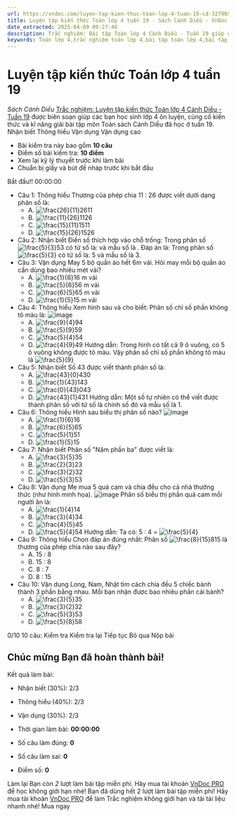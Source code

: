 ```yaml
---
url: https://vndoc.com/luyen-tap-kien-thuc-toan-lop-4-tuan-19-cd-327965
title: Luyện tập kiến thức Toán lớp 4 tuần 19 - Sách Cánh Diều - VnDoc.com
date_extracted: 2025-04-09 09:27:46
description: Trắc nghiệm: Bài tập Toán lớp 4 Cánh Diều - Tuần 19 giúp các em ôn tập kiến thức và luyện giải các dạng bài tập đã học trong tuần 19.
keywords: Toán lớp 4,trắc nghiệm toán lớp 4,bài tập toán lớp 4,bài tập cuối tuần toán lớp 4,bài tập cuối tuần toán 4 sách cánh diều,bài tập cuối tuần môn Toán lớp 4 cánh diều tuần 19,bài tập tuần 4 môn toán lớp 4 cánh diều,đề kiểm tra cuối tuần 19 môn toán lớp 4 cánh diều,bài tập cuối tuần toán 4 cánh diều tuần 19,trắc nghiệm toán 4 tuần 19
---
```


# Luyện tập kiến thức Toán lớp 4 tuần 19
 _Sách Cánh Diều_
[Trắc nghiệm: Luyện tập kiến thức Toán lớp 4 Cánh Diều - Tuần 19](<https://vndoc.com/luyen-tap-kien-thuc-toan-lop-4-tuan-19-cd-327965>) được biên soạn giúp các bạn học sinh lớp 4 ôn luyện, củng cố kiến thức và kĩ năng giải bài tập môn Toán sách Cánh Diều đã học ở tuần 19.
Nhận biết Thông hiểu Vận dụng Vận dụng cao
  * Bài kiểm tra này bao gồm **10 câu**
  * Điểm số bài kiểm tra: **10 điểm**
  * Xem lại kỹ lý thuyết trước khi làm bài
  * Chuẩn bị giấy và bút để nháp trước khi bắt đầu

Bắt đầu\!\!
00:00:00
  * Câu 1:  Thông hiểu
Thương của phép chia 11 : 26 được viết dưới dạng phân số là: 
    * A. ![\\frac{26}{11}](https://i.vdoc.vn/data/image/blank.png)2611
    * B. ![\\frac{11}{26}](https://i.vdoc.vn/data/image/blank.png)1126
    * C. ![\\frac{15}{11}](https://i.vdoc.vn/data/image/blank.png)1511
    * D. ![\\frac{15}{26}](https://i.vdoc.vn/data/image/blank.png)1526
  * Câu 2:  Nhận biết
Điền số thích hợp vào chỗ trống:
Trong phân số ![\\frac{5}{3}](https://i.vdoc.vn/data/image/blank.png)53 có tử số là:  và mẫu số là .
Đáp án là:
Trong phân số ![\\frac{5}{3}](https://tex.vdoc.vn?tex=%5Cfrac%7B5%7D%7B3%7D) có tử số là: 5 và mẫu số là 3.
  * Câu 3:  Vận dụng
May 5 bộ quần áo hết 6m vải. Hỏi may mỗi bộ quần áo cần dùng bao nhiêu mét vải?
    * A. ![\\frac{1}{6}](https://i.vdoc.vn/data/image/blank.png)16 m vải 
    * B. ![\\frac{5}{6}](https://i.vdoc.vn/data/image/blank.png)56 m vải 
    * C. ![\\frac{6}{5}](https://i.vdoc.vn/data/image/blank.png)65 m vải 
    * D. ![\\frac{1}{5}](https://i.vdoc.vn/data/image/blank.png)15 m vải 
  * Câu 4:  Thông hiểu
Xem hình sau và cho biết: Phân số chỉ số phần không tô màu là:
![image](https://i.vdoc.vn/data/image/2024/09/05/trac-nghiem-toan-4-h59.png)
    * A. ![\\frac{9}{4}](https://i.vdoc.vn/data/image/blank.png)94
    * B. ![\\frac{5}{9}](https://i.vdoc.vn/data/image/blank.png)59
    * C. ![\\frac{5}{4}](https://i.vdoc.vn/data/image/blank.png)54
    * D. ![\\frac{4}{9}](https://i.vdoc.vn/data/image/blank.png)49
Hướng dẫn: 
Trong hình có tất cả 9 ô vuông, có 5 ô vuông không được tô màu. Vậy phân số chỉ số phần không tô màu là ![\\frac{5}{9}](https://tex.vdoc.vn?tex=%5Cfrac%7B5%7D%7B9%7D)
  * Câu 5:  Nhận biết
Số 43 được viết thành phân số là:
    * A. ![\\frac{43}{0}](https://i.vdoc.vn/data/image/blank.png)430
    * B. ![\\frac{1}{43}](https://i.vdoc.vn/data/image/blank.png)143
    * C. ![\\frac{0}{43}](https://i.vdoc.vn/data/image/blank.png)043
    * D. ![\\frac{43}{1}](https://i.vdoc.vn/data/image/blank.png)431
Hướng dẫn: 
Một số tự nhiên có thể viết được thành phân số với tử số là chính số đó và mẫu số là 1.
  * Câu 6:  Thông hiểu
Hình sau biểu thị phân số nào?
![image](https://i.vdoc.vn/data/image/2024/09/05/trac-nghiem-toan-4-h58.png)
    * A. ![\\frac{1}{6}](https://i.vdoc.vn/data/image/blank.png)16
    * B. ![\\frac{6}{5}](https://i.vdoc.vn/data/image/blank.png)65
    * C. ![\\frac{5}{1}](https://i.vdoc.vn/data/image/blank.png)51
    * D. ![\\frac{1}{5}](https://i.vdoc.vn/data/image/blank.png)15
  * Câu 7:  Nhận biết
Phân số "Năm phần ba" được viết là:
    * A. ![\\frac{3}{5}](https://i.vdoc.vn/data/image/blank.png)35
    * B. ![\\frac{2}{3}](https://i.vdoc.vn/data/image/blank.png)23
    * C. ![\\frac{3}{2}](https://i.vdoc.vn/data/image/blank.png)32
    * D. ![\\frac{5}{3}](https://i.vdoc.vn/data/image/blank.png)53
  * Câu 8:  Vận dụng
Mẹ mua 5 quả cam và chia đều cho cả nhà thưởng thức \(như hình minh họa\).
![image](https://i.vdoc.vn/data/image/2024/09/05/trac-nghiem-toan-4-h60.png)
Phân số biểu thị phần quả cam mỗi người ăn là:
    * A. ![\\frac{1}{4}](https://i.vdoc.vn/data/image/blank.png)14
    * B. ![\\frac{3}{4}](https://i.vdoc.vn/data/image/blank.png)34
    * C. ![\\frac{4}{5}](https://i.vdoc.vn/data/image/blank.png)45
    * D. ![\\frac{5}{4}](https://i.vdoc.vn/data/image/blank.png)54
Hướng dẫn: 
Ta có: 5 : 4 = ![\\frac{5}{4}](https://tex.vdoc.vn?tex=%5Cfrac%7B5%7D%7B4%7D)
  * Câu 9:  Thông hiểu
Chọn đáp án đúng nhất:
Phân số ![\\frac{8}{15}](https://i.vdoc.vn/data/image/blank.png)815 là thương của phép chia nào sau đây?
    * A. 15 : 8 
    * B. 15 : 8 
    * C. 8 : 7 
    * D. 8 : 15 
  * Câu 10:  Vận dụng
Long, Nam, Nhật tìm cách chia đều 5 chiếc bánh thành 3 phần bằng nhau. Mỗi bạn nhận được bao nhiêu phần cái bánh?
    * A. ![\\frac{3}{5}](https://i.vdoc.vn/data/image/blank.png)35
    * B. ![\\frac{3}{2}](https://i.vdoc.vn/data/image/blank.png)32
    * C. ![\\frac{5}{3}](https://i.vdoc.vn/data/image/blank.png)53
    * D. ![\\frac{5}{8}](https://i.vdoc.vn/data/image/blank.png)58

0/10
10 câu:
Kiểm tra Kiểm tra lại Tiếp tục Bỏ qua Nộp bài
## Chúc mừng Bạn đã hoàn thành bài\!
Kết quả làm bài:
  * Nhận biết \(30%\):
2/3
  * Thông hiểu \(40%\):
2/3
  * Vận dụng \(30%\):
2/3

  * Thời gian làm bài:  **00:00:00**
  * Số câu làm đúng: **0**
  * Số câu làm sai: **0**
  * Điểm số: **0**

Làm lại
Bạn còn _2_ lượt làm bài tập miễn phí. Hãy mua tài khoản [VnDoc PRO](</pro>) để học không giới hạn nhé\!  Bạn đã dùng hết 2 lượt làm bài tập miễn phí\! Hãy mua tài khoản [VnDoc PRO](</pro>) để làm Trắc nghiệm không giới hạn và tải tài liệu nhanh nhé\!  Mua ngay
